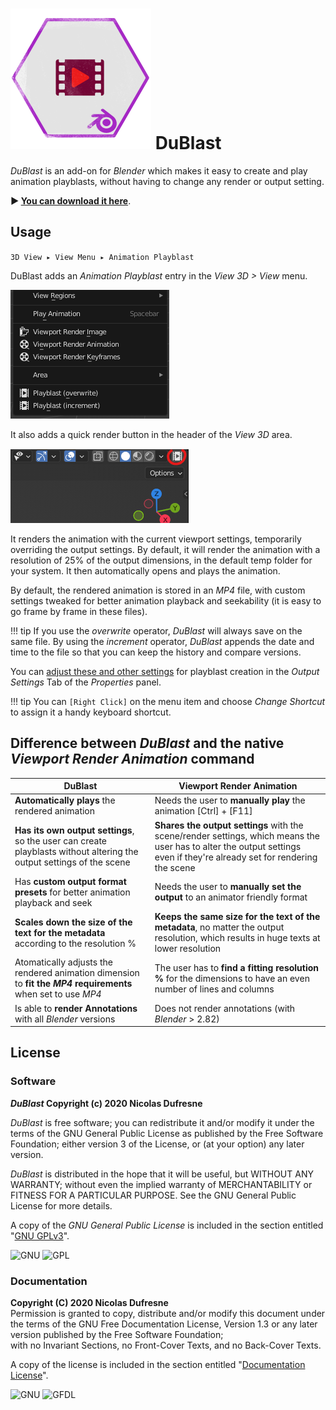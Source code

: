 # ![Icon](img/dublast.png) DuBlast

*DuBlast* is an add-on for *Blender* which makes it easy to create and play animation playblasts, without having to change any render or output setting.

**▶ [You can download it here](https://rxlaboratory.org/tools/dublast-for-blender/)**.

## Usage

`3D View ▸ View Menu ▸ Animation Playblast`

DuBlast adds an *Animation Playblast* entry in the *View 3D > View* menu.

![Menu screenshot](img/menu.png)

It also adds a quick render button in the header of the *View 3D* area.

![Button screenshot](img/quick_button.png)

It renders the animation with the current viewport settings, temporarily overriding the output settings. By default, it will render the animation with a resolution of 25% of the output dimensions, in the default temp folder for your system. It then automatically opens and plays the animation.

By default, the rendered animation is stored in an *MP4* file, with custom settings tweaked for better animation playback and seekability (it is easy to go frame by frame in these files).

!!! tip
    If you use the *overwrite* operator, *DuBlast* will always save on the same file. By using the *increment* operator, *DuBlast* appends the date and time to the file so that you can keep the history and compare versions.

You can [adjust these and other settings](settings.md) for playblast creation in the *Output Settings* Tab of the *Properties* panel.

!!! tip
    You can `[Right Click]` on the menu item and choose *Change Shortcut* to assign it a handy keyboard shortcut.

## Difference between *DuBlast* and the native *Viewport Render Animation* command

|DuBlast|Viewport Render Animation|
|---------|---------------------------|
|**Automatically plays** the rendered animation|Needs the user to **manually play** the animation [Ctrl] + [F11]|
|**Has its own output settings**, so the user can create playblasts without altering the output settings of the scene|**Shares the output settings** with the scene/render settings, which means the user has to alter the output settings even if they're already set for rendering the scene|
|Has **custom output format presets** for better animation playback and seek|Needs the user to **manually set the output** to an animator friendly format|
|**Scales down the size of the text for the metadata** according to the resolution %|**Keeps the same size for the text of the metadata**, no matter the output resolution, which results in huge texts at lower resolution|
|Atomatically adjusts the rendered animation dimension to **fit the *MP4* requirements** when set to use *MP4*|The user has to **find a fitting resolution %** for the dimensions to have an even number of lines and columns|
|Is able to **render Annotations** with all *Blender* versions|Does not render annotations (with *Blender* > 2.82)|

## License

### Software

***DuBlast* Copyright (c) 2020 Nicolas Dufresne**  

*DuBlast* is free software; you can redistribute it and/or modify it under the terms of the GNU General Public License as published by the Free Software Foundation; either version 3 of the License, or (at your option) any later version.

*DuBlast* is distributed in the hope that it will be useful, but WITHOUT ANY WARRANTY; without even the implied warranty of MERCHANTABILITY or FITNESS FOR A PARTICULAR PURPOSE.  See the GNU General Public License for more details.

A copy of the *GNU General Public License* is included in the section entitled "[GNU GPLv3](gnu-gpl.md)".

![GNU](img/logos/gnu.png) ![GPL](img/logos/gplv3.png)

### Documentation

**Copyright (C)  2020 Nicolas Dufresne**  
Permission is granted to copy, distribute and/or modify this document under the terms of the GNU Free Documentation License, Version 1.3 or any later version published by the Free Software Foundation;  
with no Invariant Sections, no Front-Cover Texts, and no Back-Cover Texts.

A copy of the license is included in the section entitled "[Documentation License](doc-license.md)".

![GNU](img/logos/gnu.png) ![GFDL](img/logos/gfdl-logo.png)
